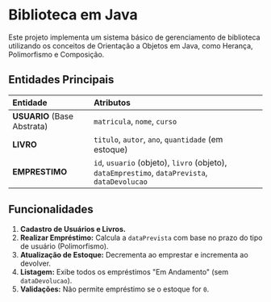 # Biblioteca em Java

Este projeto implementa um sistema básico de gerenciamento de biblioteca utilizando os conceitos de Orientação a Objetos em Java, como Herança, Polimorfismo e Composição.

## Entidades Principais

| Entidade | Atributos |
| :--- | :--- |
| **USUARIO** (Base Abstrata) | `matricula`, `nome`, `curso` |
| **LIVRO** | `titulo`, `autor`, `ano`, `quantidade` (em estoque) |
| **EMPRESTIMO** | `id`, `usuario` (objeto), `livro` (objeto), `dataEmprestimo`, `dataPrevista`, `dataDevolucao` |

## Funcionalidades

1.  **Cadastro de Usuários e Livros.**
2.  **Realizar Empréstimo:** Calcula a `dataPrevista` com base no prazo do tipo de usuário (Polimorfismo).
3.  **Atualização de Estoque:** Decrementa ao emprestar e incrementa ao devolver.
4.  **Listagem:** Exibe todos os empréstimos "Em Andamento" (sem `dataDevolucao`).
5.  **Validações:** Não permite empréstimo se o estoque for `0`.
